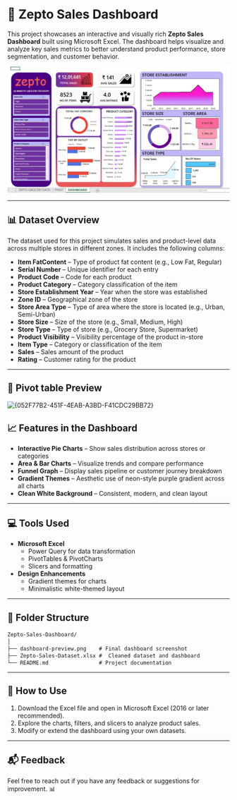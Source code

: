 
# 🛒 Zepto Sales Dashboard

This project showcases an interactive and visually rich **Zepto Sales Dashboard** built using Microsoft Excel. The dashboard helps visualize and analyze key sales metrics to better understand product performance, store segmentation, and customer behavior.

![Dashboard Preview](dashboard-preview.jpg)

---

## 📊 Dataset Overview

The dataset used for this project simulates sales and product-level data across multiple stores in different zones. It includes the following columns:

- **Item FatContent** – Type of product fat content (e.g., Low Fat, Regular)
- **Serial Number** – Unique identifier for each entry
- **Product Code** – Code for each product
- **Product Category** – Category classification of the item
- **Store Establishment Year** – Year when the store was established
- **Zone ID** – Geographical zone of the store
- **Store Area Type** – Type of area where the store is located (e.g., Urban, Semi-Urban)
- **Store Size** – Size of the store (e.g., Small, Medium, High)
- **Store Type** – Type of store (e.g., Grocery Store, Supermarket)
- **Product Visibility** – Visibility percentage of the product in-store
- **Item Type** – Category or classification of the item
- **Sales** – Sales amount of the product
- **Rating** – Customer rating for the product

---

## 📸 Pivot table Preview
![{052F77B2-451F-4EAB-A3BD-F41CDC29BB72}](https://github.com/user-attachments/assets/63849df2-0a5f-473b-920d-db2db55be0ad)


## 📈 Features in the Dashboard

- **Interactive Pie Charts** – Show sales distribution across stores or categories
- **Area & Bar Charts** – Visualize trends and compare performance
- **Funnel Graph** – Display sales pipeline or customer journey breakdown
- **Gradient Themes** – Aesthetic use of neon-style purple gradient across all charts
- **Clean White Background** – Consistent, modern, and clean layout

---

## 💻 Tools Used

- **Microsoft Excel**
  - Power Query for data transformation
  - PivotTables & PivotCharts
  - Slicers and formatting
- **Design Enhancements**
  - Gradient themes for charts
  - Minimalistic white-themed layout

---

## 📂 Folder Structure

```
Zepto-Sales-Dashboard/
│
├── dashboard-preview.png    # Final dashboard screenshot
├── Zepto-Sales-Dataset.xlsx #  Cleaned dataset and dashboard
└── README.md                # Project documentation
```

---

## 🚀 How to Use

1. Download the Excel file and open in Microsoft Excel (2016 or later recommended).
2. Explore the charts, filters, and slicers to analyze product sales.
3. Modify or extend the dashboard using your own datasets.

---

## 📬 Feedback

Feel free to reach out if you have any feedback or suggestions for improvement. 📊

